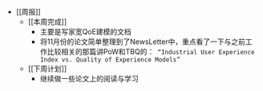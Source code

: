 - [[周报]]
	- [[本周完成]]
		- 主要是写家宽QoE建模的文档
		- 将11月份的论文简单整理到了NewsLetter中，重点看了一下与之前工作比较相关的那篇讲PoW和TBQ的：` “Industrial User Experience Index vs. Quality of Experience Models”`
	- [[下周计划]]
		- 继续做一些论文上的阅读与学习